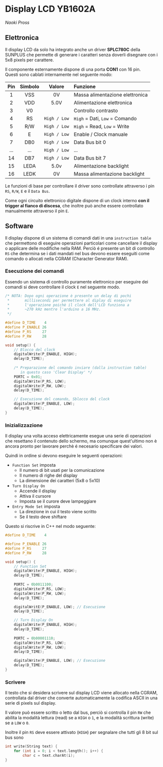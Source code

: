 # Display LCD YB1602A
*Naoki Pross*

## Elettronica
Il display LCD da solo ha integrato anche un driver **SPLC780C** della
SUNPLUS che permette di generare i caratteri senza doverli disegnare con i
5x8 pixels per carattere.

Il componente esternamente dispone di una porta **CON1** con 16 pin.  
Questi sono cablati internamente nel seguente modo:

| Pin | Simbolo | Valore        | Funzione |
|:---:|:-------:|:-------------:|:---------|
|  1  | VSS     | 0V            | Massa alimentazione elettronica |
|  2  | VDD     | 5.0V          | Alimentazione elettronica |
|  3  | V0      |               | Controllo contrasto |
|  4  | RS      | `High / Low`  | `High` = Dati, `Low` = Comando |
|  5  | R/W     | `High / Low`  | `High` = Read, `Low` = Write |
|  6  | E       | `High / Low`  | Enable / Clock manuale |
|  7  | DB0     | `High / Low`  | Data Bus bit 0 |
| ... | ...     | `High / Low`  | ... |
| 14  | DB7     | `High / Low`  | Data Bus bit 7 |
| 15  | LEDA    | 5.0v          | Alimentazione backlight |
| 16  | LEDK    | 0V            | Massa alimentazione backlight |

Le funzioni di base per controllare il driver sono controllate attraverso i
pin `RS`, `R/W`, `E` e il `Data Bus`.   

Come ogni circuito elettronico digitale
dispone di un clock interno **con il trigger al fianco di discesa**, che
inoltre può anche essere controllato manualmente attraverso il pin `E`.

## Software
Il display dispone di un sistema di comandi dati in una `instruction table`
che permettono di eseguire operazioni particolari come cancellare il display
o applicare delle modifiche nella RAM.
Perciò é presente un bit di controllo `RS` che determina se i dati mandati nel
bus devono essere eseguiti come comando o allocati nella CGRAM (Character
Generator RAM).

### Esecuzione dei comandi
Essendo un sistema di controllo puramente elettronico per eseguire dei comandi
si deve controllare il clock `E` nel seguente modo.

```C++
/* NOTA: Dopo ogni operazione è presente un delay di pochi 
 *       millisecondi per permettere al diplay di eseguire
 *       l'operazione poichè il clock dell'LCD funziona a
 *       ~270 kHz mentre l'arduino a 16 MHz.
 */

#define D_TIME    4
#define P_ENABLE 26
#define P_RS     27
#define P_RW     28

void setup() {
    // Blocco del clock
    digitalWrite(P_ENABLE, HIGH);
    delay(D_TIME); 
    
    /* Preparazione del comando inviare (dalla instruction table)
       in questo caso 'Clear Display' */
    PORTC = 0x01;
    digitalWrite(P_RS, LOW);
    digitalWrite(P_RW, LOW);
    delay(D_TIME);

    // Esecuzione del comando, Sblocco del clock
    digitalWrite(P_ENABLE, LOW);
    delay(D_TIME);
}

```

### Inizializzazione
Il display una volta acceso elettricamente esegue una serie di operazioni che
resettano il contenuto dello schermo, ma comunque quest'ultimo non è ancora
pronto per lavorare perchè é necesario specificare dei valori.

Quindi in ordine si devono eseguire le seguenti operazioni:

- `Function Set` imposta
    - Il numero di bit usati per la comunicazione
    - Il numero di righe del display
    - La dimensione dei caratteri (5x8 o 5x10)
- `Turn Display On` 
    - Accende il display
    - Attiva il cursore
    - Imposta se il curore deve lampeggiare
- `Entry Mode Set` imposta
    - La direzione in cui il testo viene scritto
    - Se il testo deve shiftare

Questo si riscrive in C++ nel modo seguente:

```C++
#define D_TIME    4

#define P_ENABLE 26
#define P_RS     27
#define P_RW     28

void setup() {
    // Function Set
    digitalWrite(P_ENABLE, HIGH);
    delay(D_TIME);
    
    PORTC = 0b0011100;
    digitalWrite(P_RS, LOW);
    digitalWrite(P_RW, LOW);
    delay(D_TIME);

    digitalWritE(P_ENABLE, LOW); // Esecuzione
    delay(D_TIME);

    // Turn Display On
    digitalWrite(P_ENABLE, HIGH);
    delay(D_TIME);
    
    PORTC = 0b00001110;
    digitalWrite(P_RS, LOW);
    digitalWrite(P_RW, LOW);
    delay(D_TIME);

    digitalWrite(P_ENABLE, LOW); // Esecuzione 
    delay(D_TIME);
}
```

### Scrivere
Il testo  che si desidera scrivere sul display LCD viene allocato nella CGRAM,
controllata dal driver che converte automaticamente la codifica ASCII in una serie
di pixels sul display.

Il valore può essere scritto o letto dal bus, perciò si controlla il pin `RW` che
abilita la modalità lettura (read) se a `HIGH` o `1`, e la modalità scrittura (write)
se a `LOW` o `0`.

Inoltre il pin `RS` deve essere attivato (`HIGH`) per segnalare che tutti gli 8 bit sul
bus sono 

```C++
int write(String text) {
    for (int i = 0; i < text.length(); i++) {
        char c = text.charAt(i);
}
```

